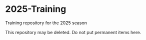 # 2025-Training
Training repository for the 2025 season

This repository may be deleted.  Do not put permanent items here.
